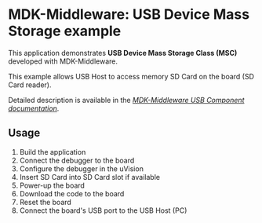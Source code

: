 MDK-Middleware: USB Device Mass Storage example
===============================================

This application demonstrates **USB Device Mass Storage Class (MSC)** developed with MDK-Middleware.

This example allows USB Host to access memory SD Card on the board (SD Card reader).

Detailed description is available in the [*MDK-Middleware USB Component documentation*](https://www.keil.com/pack/doc/MW/USB/html/dev_msc_tutorial.html).

Usage
-----
1. Build the application
2. Connect the debugger to the board
3. Configure the debugger in the uVision
4. Insert SD Card into SD Card slot if available
5. Power-up the board
6. Download the code to the board
7. Reset the board
8. Connect the board's USB port to the USB Host (PC)

